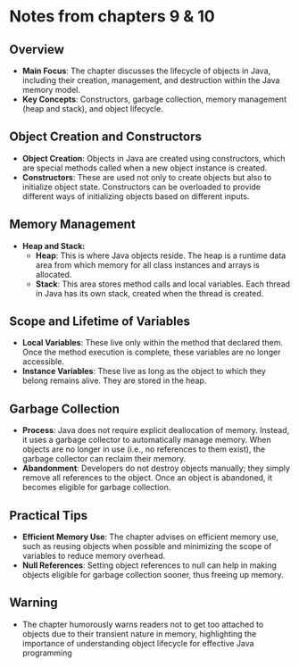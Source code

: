 # Notes from chapters 9 & 10
## Overview
- **Main Focus**: The chapter discusses the lifecycle of objects in Java, including their creation, management, and destruction within the Java memory model.
- **Key Concepts**: Constructors, garbage collection, memory management (heap and stack), and object lifecycle.
## Object Creation and Constructors
- **Object Creation**: Objects in Java are created using constructors, which are special methods called when a new object instance is created.
- **Constructors**: These are used not only to create objects but also to initialize object state. Constructors can be overloaded to provide different ways of initializing objects based on different inputs.
## Memory Management
- **Heap and Stack:**
  - **Heap**: This is where Java objects reside. The heap is a runtime data area from which memory for all class instances and arrays is allocated.
  - **Stack**: This area stores method calls and local variables. Each thread in Java has its own stack, created when the thread is created.
## Scope and Lifetime of Variables
- **Local Variables**: These live only within the method that declared them. Once the method execution is complete, these variables are no longer accessible.
- **Instance Variables**: These live as long as the object to which they belong remains alive. They are stored in the heap.
## Garbage Collection
- **Process**: Java does not require explicit deallocation of memory. Instead, it uses a garbage collector to automatically manage memory. When objects are no longer in use (i.e., no references to them exist), the garbage collector can reclaim their memory.
- **Abandonment**: Developers do not destroy objects manually; they simply remove all references to the object. Once an object is abandoned, it becomes eligible for garbage collection.
## Practical Tips
- **Efficient Memory Use**: The chapter advises on efficient memory use, such as reusing objects when possible and minimizing the scope of variables to reduce memory overhead.
- **Null References**: Setting object references to null can help in making objects eligible for garbage collection sooner, thus freeing up memory.
## Warning
- The chapter humorously warns readers not to get too attached to objects due to their transient nature in memory, highlighting the importance of understanding object lifecycle for effective Java programming
